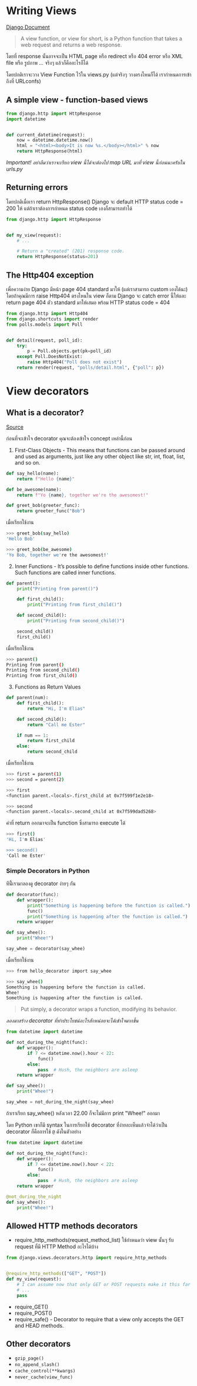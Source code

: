 # Writing Views

[Django Document](https://docs.djangoproject.com/en/5.0/topics/http/views/)

> A view function, or view for short, is a Python function that takes a web request and returns a web response. 

โดยที่ response นั้นอาจจะเป็น HTML page หรือ redirect หรือ 404 error หรือ XML file หรือ รูปภาพ ... จริงๆ แล้วก็คืออะไรก็ได้

โดยปกติเราจะวาง View Function ไว้ใน views.py (แต่จริงๆ วางตรงไหนก็ได้ เรากำหนดการเข้าถึงที่ URLconfs)

## A simple view - function-based views

```python
from django.http import HttpResponse
import datetime


def current_datetime(request):
    now = datetime.datetime.now()
    html = "<html><body>It is now %s.</body></html>" % now
    return HttpResponse(html)
```

*Important! อย่าลืมว่าเราจะเรียก view นี้ได้จะต้องไป map URL มาที่ view นี้ก่่อนนะครับใน urls.py*

## Returning errors

โดยปกติเมื่อเรา return HttpResponse() Django จะ default HTTP status code = 200 ให้ แต่ถ้าเราต้องการกำหนด status code เองก็สามารถทำได้

```python
from django.http import HttpResponse


def my_view(request):
    # ...

    # Return a "created" (201) response code.
    return HttpResponse(status=201)
```

## The Http404 exception

เพื่อความง่าย Django มีหน้า page 404 standard มาให้ (แต่เราสามารถ custom เองได้นะ) โดยถ้าคุณมีการ raise Http404 ตรงไหนใน view ก็ตาม Django จะ catch error นี้ให้และ return page 404 ตัว standard มาให้เสมอ พร้อม HTTP status code = 404

```python
from django.http import Http404
from django.shortcuts import render
from polls.models import Poll


def detail(request, poll_id):
    try:
        p = Poll.objects.get(pk=poll_id)
    except Poll.DoesNotExist:
        raise Http404("Poll does not exist")
    return render(request, "polls/detail.html", {"poll": p})
```


# View decorators

## What is a decorator?

[Source](https://realpython.com/primer-on-python-decorators/)

ก่อนที่จะเข้าใจ decorator คุณจะต้องเข้าใจ concept เหล่านี้ก่อน

1. First-Class Objects - This means that functions can be passed around and used as arguments, just like any other object like str, int, float, list, and so on.

```python
def say_hello(name):
    return f"Hello {name}"

def be_awesome(name):
    return f"Yo {name}, together we're the awesomest!"

def greet_bob(greeter_func):
    return greeter_func("Bob")
```

เมื่อเรียกใช้งาน

```bash
>>> greet_bob(say_hello)
'Hello Bob'

>>> greet_bob(be_awesome)
'Yo Bob, together we're the awesomest!'
```

2. Inner Functions - It’s possible to define functions inside other functions. Such functions are called inner functions. 


```python
def parent():
    print("Printing from parent()")

    def first_child():
        print("Printing from first_child()")

    def second_child():
        print("Printing from second_child()")

    second_child()
    first_child()
```

เมื่อเรียกใช้งาน

```bash
>>> parent()
Printing from parent()
Printing from second_child()
Printing from first_child()
```

3. Functions as Return Values

```python
def parent(num):
    def first_child():
        return "Hi, I'm Elias"

    def second_child():
        return "Call me Ester"

    if num == 1:
        return first_child
    else:
        return second_child
```

เมื่อเรียกใช้งาน

```bash
>>> first = parent(1)
>>> second = parent(2)

>>> first
<function parent.<locals>.first_child at 0x7f599f1e2e18>

>>> second
<function parent.<locals>.second_child at 0x7f599dad5268>
```

ค่าที่ return ออกมาจะเป็น function ซึ่งสามารถ execute ได้

```bash
>>> first()
'Hi, I'm Elias'

>>> second()
'Call me Ester'
```

### Simple Decorators in Python

ทีนี้่เรามาลองดู decorator ง่ายๆ กัน

```python
def decorator(func):
    def wrapper():
        print("Something is happening before the function is called.")
        func()
        print("Something is happening after the function is called.")
    return wrapper

def say_whee():
    print("Whee!")

say_whee = decorator(say_whee)
```

เมื่อเรียกใช้งาน

```bash
>>> from hello_decorator import say_whee

>>> say_whee()
Something is happening before the function is called.
Whee!
Something is happening after the function is called.
```

> Put simply, a decorator wraps a function, modifying its behavior.

*ลองมาสร้าง decorator ที่ทำประโยชน์อะไรสักหน่อยจะได้เข้าใจมากขึ้น*

```python
from datetime import datetime

def not_during_the_night(func):
    def wrapper():
        if 7 <= datetime.now().hour < 22:
            func()
        else:
            pass  # Hush, the neighbors are asleep
    return wrapper

def say_whee():
    print("Whee!")

say_whee = not_during_the_night(say_whee)
```

ถ้าเราเรียก say_whee() หลังเวลา 22.00 ก็จะไม่มีการ print "Whee!" ออกมา

โดย Python เขาก็มี syntax ในการเรียกใช้ decorator ที่ง่ายละเห็นแล้วจำได้ว่าเป็น decorator ก็คือการใช้ `@` ดังในตัวอย่าง

```python
from datetime import datetime

def not_during_the_night(func):
    def wrapper():
        if 7 <= datetime.now().hour < 22:
            func()
        else:
            pass  # Hush, the neighbors are asleep
    return wrapper

@not_during_the_night
def say_whee():
    print("Whee!")
```


## Allowed HTTP methods decorators

- require_http_methods(request_method_list) ใช้กำหนดว่า view นั้นๆ รับ request ที่มี HTTP Method อะไรได้บ้าง

```python
from django.views.decorators.http import require_http_methods


@require_http_methods(["GET", "POST"])
def my_view(request):
    # I can assume now that only GET or POST requests make it this far
    # ...
    pass
```

- require_GET()
- require_POST()
- require_safe() - Decorator to require that a view only accepts the GET and HEAD methods.

## Other decorators

- `gzip_page()`
- `no_append_slash()`
- `cache_control(**kwargs)`
- `never_cache(view_func)`